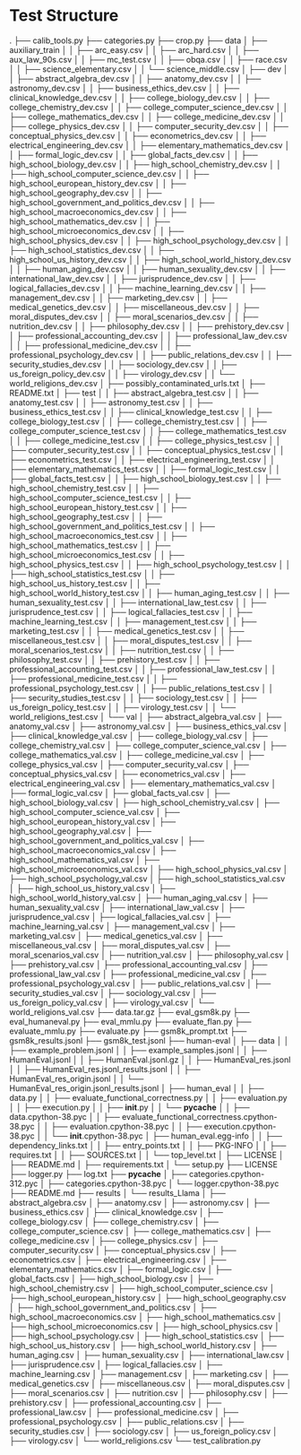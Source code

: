 # Test Structure
.
├── calib_tools.py
├── categories.py
├── crop.py
├── data
│   ├── auxiliary_train
│   │   ├── arc_easy.csv
│   │   ├── arc_hard.csv
│   │   ├── aux_law_90s.csv
│   │   ├── mc_test.csv
│   │   ├── obqa.csv
│   │   ├── race.csv
│   │   ├── science_elementary.csv
│   │   └── science_middle.csv
│   ├── dev
│   │   ├── abstract_algebra_dev.csv
│   │   ├── anatomy_dev.csv
│   │   ├── astronomy_dev.csv
│   │   ├── business_ethics_dev.csv
│   │   ├── clinical_knowledge_dev.csv
│   │   ├── college_biology_dev.csv
│   │   ├── college_chemistry_dev.csv
│   │   ├── college_computer_science_dev.csv
│   │   ├── college_mathematics_dev.csv
│   │   ├── college_medicine_dev.csv
│   │   ├── college_physics_dev.csv
│   │   ├── computer_security_dev.csv
│   │   ├── conceptual_physics_dev.csv
│   │   ├── econometrics_dev.csv
│   │   ├── electrical_engineering_dev.csv
│   │   ├── elementary_mathematics_dev.csv
│   │   ├── formal_logic_dev.csv
│   │   ├── global_facts_dev.csv
│   │   ├── high_school_biology_dev.csv
│   │   ├── high_school_chemistry_dev.csv
│   │   ├── high_school_computer_science_dev.csv
│   │   ├── high_school_european_history_dev.csv
│   │   ├── high_school_geography_dev.csv
│   │   ├── high_school_government_and_politics_dev.csv
│   │   ├── high_school_macroeconomics_dev.csv
│   │   ├── high_school_mathematics_dev.csv
│   │   ├── high_school_microeconomics_dev.csv
│   │   ├── high_school_physics_dev.csv
│   │   ├── high_school_psychology_dev.csv
│   │   ├── high_school_statistics_dev.csv
│   │   ├── high_school_us_history_dev.csv
│   │   ├── high_school_world_history_dev.csv
│   │   ├── human_aging_dev.csv
│   │   ├── human_sexuality_dev.csv
│   │   ├── international_law_dev.csv
│   │   ├── jurisprudence_dev.csv
│   │   ├── logical_fallacies_dev.csv
│   │   ├── machine_learning_dev.csv
│   │   ├── management_dev.csv
│   │   ├── marketing_dev.csv
│   │   ├── medical_genetics_dev.csv
│   │   ├── miscellaneous_dev.csv
│   │   ├── moral_disputes_dev.csv
│   │   ├── moral_scenarios_dev.csv
│   │   ├── nutrition_dev.csv
│   │   ├── philosophy_dev.csv
│   │   ├── prehistory_dev.csv
│   │   ├── professional_accounting_dev.csv
│   │   ├── professional_law_dev.csv
│   │   ├── professional_medicine_dev.csv
│   │   ├── professional_psychology_dev.csv
│   │   ├── public_relations_dev.csv
│   │   ├── security_studies_dev.csv
│   │   ├── sociology_dev.csv
│   │   ├── us_foreign_policy_dev.csv
│   │   ├── virology_dev.csv
│   │   └── world_religions_dev.csv
│   ├── possibly_contaminated_urls.txt
│   ├── README.txt
│   ├── test
│   │   ├── abstract_algebra_test.csv
│   │   ├── anatomy_test.csv
│   │   ├── astronomy_test.csv
│   │   ├── business_ethics_test.csv
│   │   ├── clinical_knowledge_test.csv
│   │   ├── college_biology_test.csv
│   │   ├── college_chemistry_test.csv
│   │   ├── college_computer_science_test.csv
│   │   ├── college_mathematics_test.csv
│   │   ├── college_medicine_test.csv
│   │   ├── college_physics_test.csv
│   │   ├── computer_security_test.csv
│   │   ├── conceptual_physics_test.csv
│   │   ├── econometrics_test.csv
│   │   ├── electrical_engineering_test.csv
│   │   ├── elementary_mathematics_test.csv
│   │   ├── formal_logic_test.csv
│   │   ├── global_facts_test.csv
│   │   ├── high_school_biology_test.csv
│   │   ├── high_school_chemistry_test.csv
│   │   ├── high_school_computer_science_test.csv
│   │   ├── high_school_european_history_test.csv
│   │   ├── high_school_geography_test.csv
│   │   ├── high_school_government_and_politics_test.csv
│   │   ├── high_school_macroeconomics_test.csv
│   │   ├── high_school_mathematics_test.csv
│   │   ├── high_school_microeconomics_test.csv
│   │   ├── high_school_physics_test.csv
│   │   ├── high_school_psychology_test.csv
│   │   ├── high_school_statistics_test.csv
│   │   ├── high_school_us_history_test.csv
│   │   ├── high_school_world_history_test.csv
│   │   ├── human_aging_test.csv
│   │   ├── human_sexuality_test.csv
│   │   ├── international_law_test.csv
│   │   ├── jurisprudence_test.csv
│   │   ├── logical_fallacies_test.csv
│   │   ├── machine_learning_test.csv
│   │   ├── management_test.csv
│   │   ├── marketing_test.csv
│   │   ├── medical_genetics_test.csv
│   │   ├── miscellaneous_test.csv
│   │   ├── moral_disputes_test.csv
│   │   ├── moral_scenarios_test.csv
│   │   ├── nutrition_test.csv
│   │   ├── philosophy_test.csv
│   │   ├── prehistory_test.csv
│   │   ├── professional_accounting_test.csv
│   │   ├── professional_law_test.csv
│   │   ├── professional_medicine_test.csv
│   │   ├── professional_psychology_test.csv
│   │   ├── public_relations_test.csv
│   │   ├── security_studies_test.csv
│   │   ├── sociology_test.csv
│   │   ├── us_foreign_policy_test.csv
│   │   ├── virology_test.csv
│   │   └── world_religions_test.csv
│   └── val
│       ├── abstract_algebra_val.csv
│       ├── anatomy_val.csv
│       ├── astronomy_val.csv
│       ├── business_ethics_val.csv
│       ├── clinical_knowledge_val.csv
│       ├── college_biology_val.csv
│       ├── college_chemistry_val.csv
│       ├── college_computer_science_val.csv
│       ├── college_mathematics_val.csv
│       ├── college_medicine_val.csv
│       ├── college_physics_val.csv
│       ├── computer_security_val.csv
│       ├── conceptual_physics_val.csv
│       ├── econometrics_val.csv
│       ├── electrical_engineering_val.csv
│       ├── elementary_mathematics_val.csv
│       ├── formal_logic_val.csv
│       ├── global_facts_val.csv
│       ├── high_school_biology_val.csv
│       ├── high_school_chemistry_val.csv
│       ├── high_school_computer_science_val.csv
│       ├── high_school_european_history_val.csv
│       ├── high_school_geography_val.csv
│       ├── high_school_government_and_politics_val.csv
│       ├── high_school_macroeconomics_val.csv
│       ├── high_school_mathematics_val.csv
│       ├── high_school_microeconomics_val.csv
│       ├── high_school_physics_val.csv
│       ├── high_school_psychology_val.csv
│       ├── high_school_statistics_val.csv
│       ├── high_school_us_history_val.csv
│       ├── high_school_world_history_val.csv
│       ├── human_aging_val.csv
│       ├── human_sexuality_val.csv
│       ├── international_law_val.csv
│       ├── jurisprudence_val.csv
│       ├── logical_fallacies_val.csv
│       ├── machine_learning_val.csv
│       ├── management_val.csv
│       ├── marketing_val.csv
│       ├── medical_genetics_val.csv
│       ├── miscellaneous_val.csv
│       ├── moral_disputes_val.csv
│       ├── moral_scenarios_val.csv
│       ├── nutrition_val.csv
│       ├── philosophy_val.csv
│       ├── prehistory_val.csv
│       ├── professional_accounting_val.csv
│       ├── professional_law_val.csv
│       ├── professional_medicine_val.csv
│       ├── professional_psychology_val.csv
│       ├── public_relations_val.csv
│       ├── security_studies_val.csv
│       ├── sociology_val.csv
│       ├── us_foreign_policy_val.csv
│       ├── virology_val.csv
│       └── world_religions_val.csv
├── data.tar.gz
├── eval_gsm8k.py
├── eval_humaneval.py
├── eval_mmlu.py
├── evaluate_flan.py
├── evaluate_mmlu.py
├── evaluate.py
├── gsm8k_prompt.txt
├── gsm8k_results.jsonl
├── gsm8k_test.jsonl
├── human-eval
│   ├── data
│   │   ├── example_problem.jsonl
│   │   ├── example_samples.jsonl
│   │   ├── HumanEval.jsonl
│   │   ├── HumanEval.jsonl.gz
│   │   ├── HumanEval_res.jsonl
│   │   ├── HumanEval_res.jsonl_results.jsonl
│   │   ├── HumanEval_res_origin.jsonl
│   │   └── HumanEval_res_origin.jsonl_results.jsonl
│   ├── human_eval
│   │   ├── data.py
│   │   ├── evaluate_functional_correctness.py
│   │   ├── evaluation.py
│   │   ├── execution.py
│   │   ├── __init__.py
│   │   └── __pycache__
│   │       ├── data.cpython-38.pyc
│   │       ├── evaluate_functional_correctness.cpython-38.pyc
│   │       ├── evaluation.cpython-38.pyc
│   │       ├── execution.cpython-38.pyc
│   │       └── __init__.cpython-38.pyc
│   ├── human_eval.egg-info
│   │   ├── dependency_links.txt
│   │   ├── entry_points.txt
│   │   ├── PKG-INFO
│   │   ├── requires.txt
│   │   ├── SOURCES.txt
│   │   └── top_level.txt
│   ├── LICENSE
│   ├── README.md
│   ├── requirements.txt
│   └── setup.py
├── LICENSE
├── logger.py
├── log.txt
├── __pycache__
│   ├── categories.cpython-312.pyc
│   ├── categories.cpython-38.pyc
│   └── logger.cpython-38.pyc
├── README.md
├── results
│   └── results_Llama
│       ├── abstract_algebra.csv
│       ├── anatomy.csv
│       ├── astronomy.csv
│       ├── business_ethics.csv
│       ├── clinical_knowledge.csv
│       ├── college_biology.csv
│       ├── college_chemistry.csv
│       ├── college_computer_science.csv
│       ├── college_mathematics.csv
│       ├── college_medicine.csv
│       ├── college_physics.csv
│       ├── computer_security.csv
│       ├── conceptual_physics.csv
│       ├── econometrics.csv
│       ├── electrical_engineering.csv
│       ├── elementary_mathematics.csv
│       ├── formal_logic.csv
│       ├── global_facts.csv
│       ├── high_school_biology.csv
│       ├── high_school_chemistry.csv
│       ├── high_school_computer_science.csv
│       ├── high_school_european_history.csv
│       ├── high_school_geography.csv
│       ├── high_school_government_and_politics.csv
│       ├── high_school_macroeconomics.csv
│       ├── high_school_mathematics.csv
│       ├── high_school_microeconomics.csv
│       ├── high_school_physics.csv
│       ├── high_school_psychology.csv
│       ├── high_school_statistics.csv
│       ├── high_school_us_history.csv
│       ├── high_school_world_history.csv
│       ├── human_aging.csv
│       ├── human_sexuality.csv
│       ├── international_law.csv
│       ├── jurisprudence.csv
│       ├── logical_fallacies.csv
│       ├── machine_learning.csv
│       ├── management.csv
│       ├── marketing.csv
│       ├── medical_genetics.csv
│       ├── miscellaneous.csv
│       ├── moral_disputes.csv
│       ├── moral_scenarios.csv
│       ├── nutrition.csv
│       ├── philosophy.csv
│       ├── prehistory.csv
│       ├── professional_accounting.csv
│       ├── professional_law.csv
│       ├── professional_medicine.csv
│       ├── professional_psychology.csv
│       ├── public_relations.csv
│       ├── security_studies.csv
│       ├── sociology.csv
│       ├── us_foreign_policy.csv
│       ├── virology.csv
│       └── world_religions.csv
└── test_calibration.py